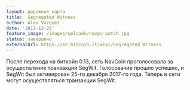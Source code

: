 ```yaml
---
layout: дорожная карта
title:  Segregated Witness
author: Alex Vazquez
date: '2017-12-25'
feature_image: /images/uploads/navpi-patch.jpg
status: завершено
externalUrl: https://en.bitcoin.it/wiki/Segregated_Witness
---
```


После перехода на биткойн 0.13, сеть NavCoin проголосовала за осуществление транзакций SegWit. Голосование прошло успешно, и SegWit был активирован 25-го декабря 2017-го года. Теперь в сети могут осуществляться транзакции&nbsp;SegWit.
